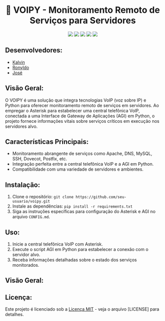 
<h1 align="center">📌  VOIPY - Monitoramento Remoto de Serviços para Servidores </h1>

<p align="center">
  <img src="http://img.shields.io/static/v1?label=License&message=MIT&color=fe428e&style=for-the-badge"/>

  <img src="http://img.shields.io/static/v1?label=Python&message=2.6.13&color=fe428e&style=for-the-badge&logo=python&logoColor=white"/>

  <img src="https://img.shields.io/static/v1?label=DJANGO&message=framework&color=fe428e&style=for-the-badge&logo=DJANGO"/>

  <img src="https://img.shields.io/static/v1?label=railway&message=deploy&color=fe428e&style=for-the-badge&logo=railway"/>

  <img src="http://img.shields.io/static/v1?label=STATUS&message=FINALIZADO&color=fe428e&style=for-the-badge"/>
</p>

## Desenvolvedores:

- [Kalvin](https://github.com/kakanetwork)
- [Ronyldo](https://github.com/Ronynetwork)
- [José](https://github.com/JoJoseB)
  
## Visão Geral:

O VOIPY é uma solução que integra tecnologias VoIP (voz sobre IP) e Python para oferecer monitoramento remoto de serviços em servidores. Ao empregar o Asterisk para estabelecer uma central telefônica VoIP, conectada a uma Interface de Gateway de Aplicações (AGI) em Python, o projeto fornece informações vitais sobre serviços críticos em execução nos servidores alvo.

## Características Principais:

- Monitoramento abrangente de serviços como Apache, DNS, MySQL, SSH, Dovecot, Postfix, etc.
- Integração perfeita entre a central telefônica VoIP e a AGI em Python.
- Compatibilidade com uma variedade de servidores e ambientes.

## Instalação:

1. Clone o repositório: `git clone https://github.com/seu-usuario/voipy.git`
2. Instale as dependências: `pip install -r requirements.txt`
3. Siga as instruções específicas para configuração do Asterisk e AGI no arquivo `CONFIG.md`.

## Uso:

1. Inicie a central telefônica VoIP com Asterisk.
2. Execute o script AGI em Python para estabelecer a conexão com o servidor alvo.
3. Receba informações detalhadas sobre o estado dos serviços monitorados.

## Visão Geral:

## Licença:

Este projeto é licenciado sob a [Licença MIT] - veja o arquivo [LICENSE] para detalhes.

[Licença MIT]: LICENSE
